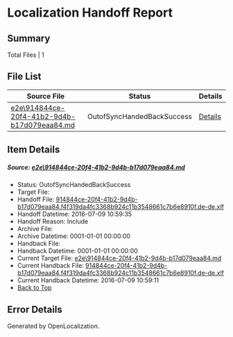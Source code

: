 # <a name='report-top'></a> Localization Handoff Report

## Summary
 Total Files | 1

## File List
 Source File | Status | Details 
 ----------- | ------ | ------- 
 [e2e\914844ce-20f4-41b2-9d4b-b17d079eaa84.md](https://github.com/OpenLocalizationTestOrg/oltest/blob/22d7c9f1d4e49c5611328fc7db162810ac4d4265/e2e/914844ce-20f4-41b2-9d4b-b17d079eaa84.md) | OutofSyncHandedBackSuccess | [Details](#3d0532642d0c00b39ce1e2f466ef3672b2105f4a1)

## Item Details
##### <a name='3d0532642d0c00b39ce1e2f466ef3672b2105f4a1'></a> Source: [e2e\914844ce-20f4-41b2-9d4b-b17d079eaa84.md](https://github.com/OpenLocalizationTestOrg/oltest/blob/22d7c9f1d4e49c5611328fc7db162810ac4d4265/e2e/914844ce-20f4-41b2-9d4b-b17d079eaa84.md)
* Status: OutofSyncHandedBackSuccess
* Target File: 
* Handoff File: [914844ce-20f4-41b2-9d4b-b17d079eaa84.f4f319da4fc3368b924c11b3548661c7b6e8910f.de-de.xlf](https://github.com/OpenLocalizationTestOrg/olhandoff-e2e/blob/0c765622a57912664a89e752460d9ee72a6ef1aa/ol-handoff/OpenLocalizationTestOrg/oltest-dede-fly/ci/ht/914844ce-20f4-41b2-9d4b-b17d079eaa84.f4f319da4fc3368b924c11b3548661c7b6e8910f.de-de.xlf)
* Handoff Datetime: 2016-07-09 10:59:35
* Handoff Reason: Include
* Archive File: 
* Archive Datetime: 0001-01-01 00:00:00
* Handback File: 
* Handback Datetime: 0001-01-01 00:00:00
* Current Target File: [e2e\914844ce-20f4-41b2-9d4b-b17d079eaa84.md](https://github.com/OpenLocalizationTestOrg/oltest-dede-fly/blob/dca09f5075f04277b6427336099b5699bd865658/e2e/914844ce-20f4-41b2-9d4b-b17d079eaa84.md)
* Current Handback File: [914844ce-20f4-41b2-9d4b-b17d079eaa84.f4f319da4fc3368b924c11b3548661c7b6e8910f.de-de.xlf](https://github.com/OpenLocalizationTestOrg/olhandback-e2e/blob/d35b34c7acab57820ccff7d05e15f3f184915f1f/ol-handback/OpenLocalizationTestOrg/oltest-dede-fly/ci/ht/914844ce-20f4-41b2-9d4b-b17d079eaa84.f4f319da4fc3368b924c11b3548661c7b6e8910f.de-de.xlf)
* Current Handback Datetime: 2016-07-09 10:59:11
* [Back to Top](#report-top)


## Error Details

Generated by OpenLocalization.
